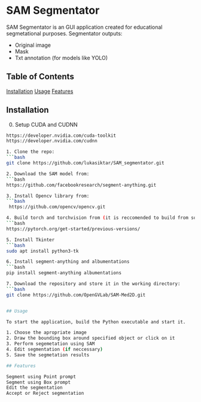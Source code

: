 # SAM Segmentator

SAM Segmentator is an GUI application created for educational segmetational purposes.
Segmentator outputs: 
  - Original image
  - Mask
  - Txt annotation (for models like YOLO)

## Table of Contents
[Installation](#installation)
[Usage](#usage)
[Features](#features)

## Installation

00. Setup CUDA and CUDNN
   ```bash
   https://developer.nvidia.com/cuda-toolkit
   https://developer.nvidia.com/cudnn

1. Clone the repo:
   ```bash
   git clone https://github.com/lukasiktar/SAM_segmentator.git

2. Download the SAM model from:
   ```bash
   https://github.com/facebookresearch/segment-anything.git

3. Install Opencv library from:
   ```bash
    https://github.com/opencv/opencv.git

4. Build torch and torchvision from (it is reccomended to build from source with CUDA support for your CUDA version):
   ```bash
   https://pytorch.org/get-started/previous-versions/

5. Install Tkinter
   ```bash
   sudo apt install python3-tk

6. Install segment-anything and albumentations
   ```bash
   pip install segment-anything albumentations

7. Download the repository and store it in the working directory:
   ```bash
   git clone https://github.com/OpenGVLab/SAM-Med2D.git
   

## Usage

To start the application, build the Python executable and start it.

1. Choose the apropriate image
2. Draw the bounding box around specified object or click on it
3. Perform segemetation using SAM
4. Edit segmentation (if neccessary)
5. Save the segmetation results

## Features

Segment using Point prompt
Segment using Box prompt
Edit the segmentation
Accept or Reject segmentation

